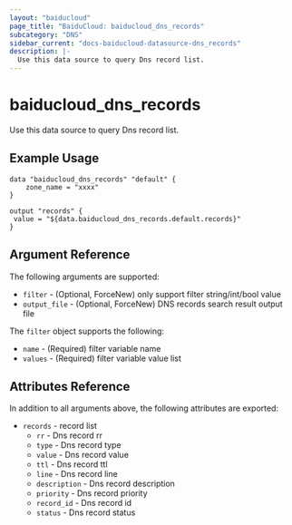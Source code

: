 ```yaml
---
layout: "baiducloud"
page_title: "BaiduCloud: baiducloud_dns_records"
subcategory: "DNS"
sidebar_current: "docs-baiducloud-datasource-dns_records"
description: |-
  Use this data source to query Dns record list.
---
```


# baiducloud_dns_records

Use this data source to query Dns record list.

## Example Usage

```hcl
data "baiducloud_dns_records" "default" {
	zone_name = "xxxx"
}

output "records" {
 value = "${data.baiducloud_dns_records.default.records}"
}
```

## Argument Reference

The following arguments are supported:

* `filter` - (Optional, ForceNew) only support filter string/int/bool value
* `output_file` - (Optional, ForceNew) DNS records search result output file

The `filter` object supports the following:

* `name` - (Required) filter variable name
* `values` - (Required) filter variable value list

## Attributes Reference

In addition to all arguments above, the following attributes are exported:

* `records` - record list
  * `rr` - Dns record rr
  * `type` - Dns record type
  * `value` - Dns record value
  * `ttl` - Dns record ttl
  * `line` - Dns record line
  * `description` - Dns record description
  * `priority` - Dns record priority
  * `record_id` - Dns record id
  * `status` - Dns record status
